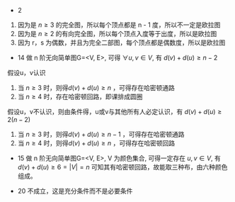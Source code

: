 - 2
1. 因为是 $n \geq 3$ 的完全图，所以每个顶点都是 n - 1 度，所以不一定是欧拉图
2. 因为是 $n \geq 2$ 的有向完全图，所以每个顶点入度等于出度，所以是欧拉图
3. 因为 r，s 为偶数，并且为完全二部图，每个顶点都是偶数度，所以是欧拉图

- 14
做 n 阶无向简单图G=<V, E>, 可得 $\forall u, v \in V$, 有 $d(v) + d(u) \geq n - 2$

假设u，v认识
1. 当 $n \geq 3$ 时，则得$d(v) + d(u) \geq n$ ，可得存在哈密顿通路
2. 当 $n \geq 4$ 时，存在哈密顿回路，即课排成圆圈

假设u，v不认识，则由条件得，u或v与其他所有人必定认识，有 $d(v) + d(u) \geq 2(n - 2)$
1. 当 $n \geq 3$ 时，则得$d(v) + d(u) \geq n - 1$ ，可得存在哈密顿通路
2. 当 $n \geq 4$ 时，则得$d(v) + d(u) \geq n$ ，可得存在哈密顿回路

- 15
做 n 阶无向简单图G=<V, E>, V 为颜色集合, 可得一定存在 $u, v \in V$, 有 $d(v) + d(u) \geq 6 = |V| = n$
可知其有哈密顿回路，故能取三种布，由六种颜色组成。

- 20
不成立，这是充分条件而不是必要条件